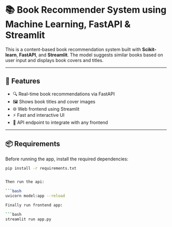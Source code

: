 # 📚 Book Recommender System using Machine Learning, FastAPI & Streamlit

This is a content-based book recommendation system built with **Scikit-learn**, **FastAPI**, and **Streamlit**. The model suggests similar books based on user input and displays book covers and titles.

---

## 🚀 Features

- 🔍 Real-time book recommendations via FastAPI
- 🖼️ Shows book titles and cover images
- 🌐 Web frontend using Streamlit
- ⚡ Fast and interactive UI
- 🔗 API endpoint to integrate with any frontend

---

## 📦 Requirements

Before running the app, install the required dependencies:

```bash
pip install -r requirements.txt


Then run the api:

```bash
uvicorn model:app --reload

Finally run frontend app:

```bash
streamlit run app.py
